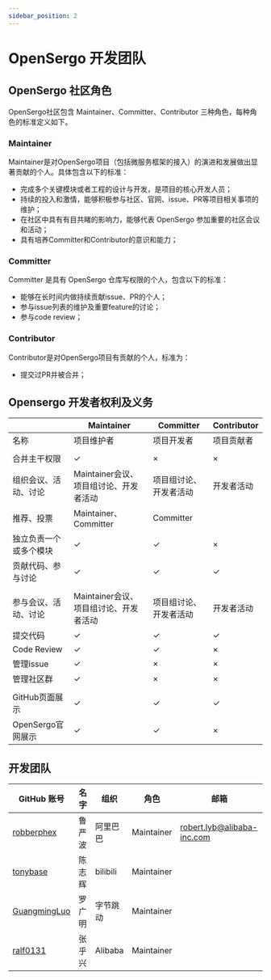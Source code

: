 ```yaml
---
sidebar_position: 2
---
```


# OpenSergo 开发团队

## OpenSergo 社区角色

OpenSergo社区包含 Maintainer、Committer、Contributor 三种角色，每种角色的标准定义如下。

### Maintainer

Maintainer是对OpenSergo项目（包括微服务框架的接入）的演进和发展做出显著贡献的个人。具体包含以下的标准：

* 完成多个关键模块或者工程的设计与开发，是项目的核心开发人员；
* 持续的投入和激情，能够积极参与社区、官网、issue、PR等项目相关事项的维护；
* 在社区中具有有目共睹的影响力，能够代表 OpenSergo 参加重要的社区会议和活动；
* 具有培养Committer和Contributor的意识和能力；

### Committer

Committer 是具有 OpenSergo 仓库写权限的个人，包含以下的标准：

* 能够在长时间内做持续贡献issue、PR的个人；
* 参与issue列表的维护及重要feature的讨论；
* 参与code review；

### Contributor

Contributor是对OpenSergo项目有贡献的个人，标准为：

* 提交过PR并被合并；

## Opensergo 开发者权利及义务


|  | Maintainer | Committer | Contributor |
|---|---|---|---|
| 名称  |  项目维护者 | 项目开发者  |  项目贡献者 |
|   |   |   |   |
| 合并主干权限  |  ✓ | ×  |  × |
| 组织会议、活动、讨论  | Maintainer会议、项目组讨论、开发者活动 | 项目组讨论、开发者活动 | 开发者活动 |
| 推荐、投票  |  Maintainer、Committer | Committer  |   |
| 独立负责一个或多个模块  | ✓ | ✓ | × |
| 贡献代码、参与讨论  | ✓ | ✓ | ✓ |
|   |   |   |   |
| 参与会议、活动、讨论 | Maintainer会议、项目组讨论、开发者活动 | 项目组讨论、开发者活动 | 开发者活动 |
| 提交代码  | ✓ | ✓ | ✓ |
| Code Review  | ✓ | ✓ | × |
| 管理issue  | ✓ | × | × |
| 管理社区群  | ✓ | × | × |
|   |   |   |   |
| GitHub页面展示  | ✓ | ✓ | ✓ |
| OpenSergo官网展示 | ✓ | ✓ | × |

## 开发团队

| GitHub 账号 | 名字 | 组织 | 角色 | 邮箱 |
| --- | ----------- | --- | --- | --- |
| [robberphex](https://github.com/robberphex) | 鲁严波 | 阿里巴巴 | Maintainer | robert.lyb@alibaba-inc.com |
| [tonybase](https://github.com/tonybase) | 陈志辉 | bilibili | Maintainer | |
| [GuangmingLuo](https://github.com/GuangmingLuo) | 罗广明 | 字节跳动 | Maintainer | |
| [ralf0131](https://github.com/ralf0131) | 张乎兴 | Alibaba | Maintainer | |
